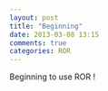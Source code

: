 ```yaml
---
layout: post
title: "Beginning"
date: 2013-03-08 13:15
comments: true
categories: ROR 
---
```

Beginning to use ROR !
